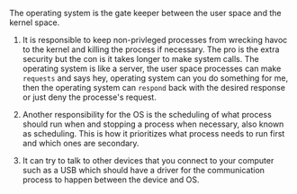 The operating system is the gate keeper between the user space and the kernel space.

1) It is responsible to keep non-privleged processes from wrecking havoc to the kernel and killing the process if necessary. The pro is the extra security but the con is it takes longer to make system calls. The operating system is like a server, the user space processes can make `requests` and says hey, operating system can you do something for me, then the operating system can `respond` back with the desired response or just deny the processe's request.

2) Another responsibility for the OS is the scheduling of what process should run when and stopping a process when necessary, also known as scheduling. This is how it prioritizes what process needs to run first and which ones are secondary.

3) It can try to talk to other devices that you connect to your computer such as a USB which should have a driver for the communication process to happen between the device and OS.